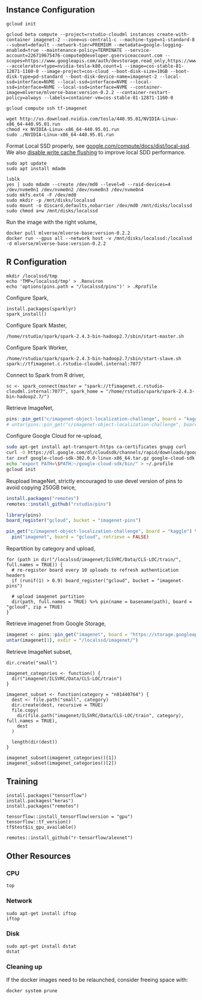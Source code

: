 ## Instance Configuration

```
gcloud init

gcloud beta compute --project=rstudio-cloudml instances create-with-container imagenet-2 --zone=us-central1-c --machine-type=n1-standard-8 --subnet=default --network-tier=PREMIUM --metadata=google-logging-enabled=true --maintenance-policy=TERMINATE --service-account=226719675476-compute@developer.gserviceaccount.com --scopes=https://www.googleapis.com/auth/devstorage.read_only,https://www.googleapis.com/auth/logging.write,https://www.googleapis.com/auth/monitoring.write,https://www.googleapis.com/auth/servicecontrol,https://www.googleapis.com/auth/service.management.readonly,https://www.googleapis.com/auth/trace.append --accelerator=type=nvidia-tesla-k80,count=1 --image=cos-stable-81-12871-1160-0 --image-project=cos-cloud --boot-disk-size=10GB --boot-disk-type=pd-standard --boot-disk-device-name=imagenet-2 --local-ssd=interface=NVME --local-ssd=interface=NVME --local-ssd=interface=NVME --local-ssd=interface=NVME --container-image=mlverse/mlverse-base:version-0.2.2 --container-restart-policy=always --labels=container-vm=cos-stable-81-12871-1160-0

gcloud compute ssh tf-imagenet

wget http://us.download.nvidia.com/tesla/440.95.01/NVIDIA-Linux-x86_64-440.95.01.run
chmod +x NVIDIA-Linux-x86_64-440.95.01.run
sudo ./NVIDIA-Linux-x86_64-440.95.01.run
```

Format Local SSD properly, see [google.com/compute/docs/dist/local-ssd](https://cloud.google.com/compute/docs/disks/local-ssd#format_and_mount_a_local_ssd_device). We also [disable write cache flushing](https://cloud.google.com/compute/docs/disks/optimizing-local-ssd-performance#disable_flush) to improve local SDD performance.

```
sudo apt update
sudo apt install mdadm

lsblk
yes | sudo mdadm --create /dev/md0 --level=0 --raid-devices=4 /dev/nvme0n1 /dev/nvme0n2 /dev/nvme0n3 /dev/nvme0n4
sudo mkfs.ext4 -F /dev/md0
sudo mkdir -p /mnt/disks/localssd
sudo mount -o discard,defaults,nobarrier /dev/md0 /mnt/disks/localssd
sudo chmod a+w /mnt/disks/localssd
```

Run the image with the right volume,

```
docker pull mlverse/mlverse-base:version-0.2.2
docker run --gpus all --network host -v /mnt/disks/localssd:/localssd -d mlverse/mlverse-base:version-0.2.2
```

## R Configuration

```
mkdir /localssd/tmp
echo 'TMP=/localssd/tmp' > .Renviron
echo 'options(pins.path = "/localssd/pins")' > .Rprofile
```

Configure Spark,

```
install.packages(sparklyr)
spark_install()
```

Configure Spark Master,

```
/home/rstudio/spark/spark-2.4.3-bin-hadoop2.7/sbin/start-master.sh
```

Configure Spark Worker,

```
/home/rstudio/spark/spark-2.4.3-bin-hadoop2.7/sbin/start-slave.sh spark://tfimagenet.c.rstudio-cloudml.internal:7077
```

Connect to Spark from R driver,

```
sc <- spark_connect(master = "spark://tfimagenet.c.rstudio-cloudml.internal:7077", spark_home = "/home/rstudio/spark/spark-2.4.3-bin-hadoop2.7/")
```

Retrieve ImageNet,

```r
pins::pin_get("c/imagenet-object-localization-challenge", board = "kaggle")
# untar(pins::pin_get("c/imagenet-object-localization-challenge", board = "kaggle")[1], exdir = "imagenet/")
```

Configure Google Cloud for re-upload,

```bash
sudo apt-get install apt-transport-https ca-certificates gnupg curl
curl -O https://dl.google.com/dl/cloudsdk/channels/rapid/downloads/google-cloud-sdk-302.0.0-linux-x86_64.tar.gz
tar zxvf google-cloud-sdk-302.0.0-linux-x86_64.tar.gz google-cloud-sdk
echo "export PATH=\$PATH:~/google-cloud-sdk/bin/" > ~/.profile
gcloud init
```

Reupload ImageNet, strictly encouraged to use devel version of pins to avoid copying 250GB twice,

```r
install.packages("remotes")
remotes::install_github("rstudio/pins")
```

```r
library(pins)
board_register("gcloud", bucket = "imagenet-pins")

pin_get("c/imagenet-object-localization-challenge", board = "kaggle") %>%
  pin("imagenet", board = "gcloud", retrieve = FALSE)
```

Repartition by category and upload,

```
for (path in dir("/localssd/imagenet/ILSVRC/Data/CLS-LOC/train/", full.names = TRUE)) {
  # re-register board every 10 uploads to refresh authentication headers
  if (runif(1) > 0.9) board_register("gcloud", bucket = "imagenet-pins")
  
  # upload imagenet partition
  dir(path, full.names = TRUE) %>% pin(name = basename(path), board = "gcloud", zip = TRUE)
}
```

Retrieve imagenet from Google Storage,

```r
imagenet <- pins::pin_get("imagenet", board = "https://storage.googleapis.com/imagenet-pins/")
untar(imagenet[1], exdir = "/localssd/imagenet/")
```

Retrieve ImageNet subset,

```
dir.create("small")

imagenet_categories <- function() {
  dir("imagenet/ILSVRC/Data/CLS-LOC/train")
}

imagenet_subset <- function(category = "n01440764") {
  dest <- file.path("small", category)
  dir.create(dest, recursive = TRUE)
  file.copy(
    dir(file.path("imagenet/ILSVRC/Data/CLS-LOC/train", category), full.names = TRUE),
    dest
  )
  
  length(dir(dest))
}

imagenet_subset(imagenet_categories()[1])
imagenet_subset(imagenet_categories()[2])
```

## Training

```
install.packages("tensorflow")
install.packages("keras")
install.packages("remotes")

tensorflow::install_tensorflow(version = "gpu")
tensorflow::tf_version()
tf$test$is_gpu_available()

remotes::install_github("r-tensorflow/alexnet")
```

## Other Resources

### CPU

```
top
```

### Network

```
sudo apt-get install iftop
iftop
```

### Disk

```
sudo apt-get install dstat
dstat
```

### Cleaning up

If the docker images need to be relaunched, consider freeing space with:

```
docker system prune
```
